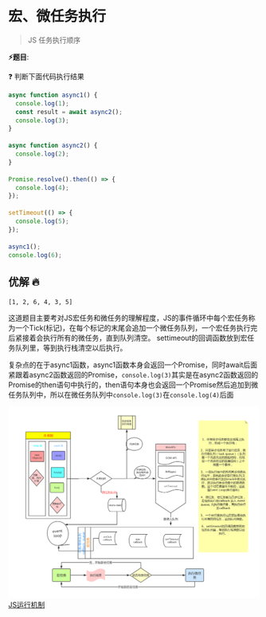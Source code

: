 # 宏、微任务执行

> JS 任务执行顺序

**⚡题目**:

❓ 判断下面代码执行结果

```js
async function async1() {
  console.log(1);
  const result = await async2();
  console.log(3);
}

async function async2() {
  console.log(2);
}

Promise.resolve().then(() => {
  console.log(4);
});

setTimeout(() => {
  console.log(5);
});

async1();
console.log(6);

```

## 优解 🔥

`[1, 2, 6, 4, 3, 5]`

这道题目主要考对JS宏任务和微任务的理解程度，JS的事件循环中每个宏任务称为一个Tick(标记)，在每个标记的末尾会追加一个微任务队列，一个宏任务执行完后紧接着会执行所有的微任务，直到队列清空。
settimeout的回调函数放到宏任务队列里，等到执行栈清空以后执行。

复杂点的在于async1函数，async1函数本身会返回一个Promise，同时await后面紧跟着async2函数返回的Promise，`console.log(3)`其实是在async2函数返回的Promise的then语句中执行的，then语句本身也会返回一个Promise然后追加到微任务队列中，所以在微任务队列中`console.log(3)`在`console.log(4)`后面

![Event Loop](./imgs/Event-Loop.jpg)
[JS运行机制](https://juejin.cn/post/6844904050543034376?utm_source=gold_browser_extension%3Futm_source%3Dgold_browser_extension)
